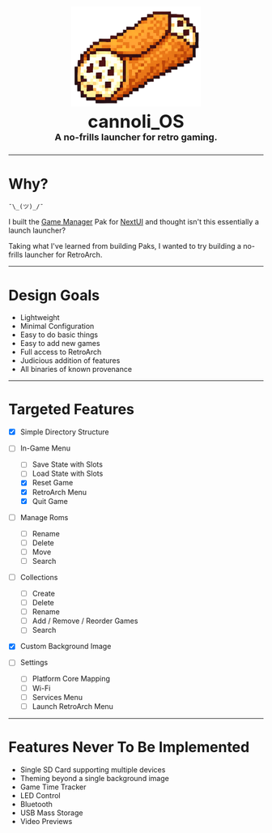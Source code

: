 <div align="center">

<img src=".github/resources/cannoli_nobg.png" width="256px" alt="A cannoli you silly goose!">
<h3 style="font-size: 35px; padding-top: 0px; padding-bottom: 0px; margin-bottom: 0px; margin-top: 5px;">
cannoli_OS    
</h3>

<h4 style="font-size: 18px; padding-top: 0px; margin-top: 0px;">A no-frills launcher for retro gaming.</h4>

</div>

---

# Why?

`¯\_(ツ)_/¯`

I built the [Game Manager](https://github.com/UncleJunVIP/nextui-game-manager) Pak
for [NextUI](https://nextui.loveretro.games) and thought isn't this essentially a launch launcher?

Taking what I've learned from building Paks, I wanted to try building a no-frills launcher for RetroArch.

--- 

# Design Goals

- Lightweight
- Minimal Configuration
- Easy to do basic things
- Easy to add new games
- Full access to RetroArch
- Judicious addition of features
- All binaries of known provenance

---

# Targeted Features

- [x] Simple Directory Structure

- [ ] In-Game Menu
    - [ ] Save State with Slots
    - [ ] Load State with Slots
    - [x] Reset Game
    - [x] RetroArch Menu
    - [x] Quit Game

- [ ] Manage Roms
    - [ ] Rename
    - [ ] Delete
    - [ ] Move
    - [ ] Search

- [ ] Collections
    - [ ] Create
    - [ ] Delete
    - [ ] Rename
    - [ ] Add / Remove / Reorder Games
    - [ ] Search

- [x] Custom Background Image

- [ ] Settings
    - [ ] Platform Core Mapping
    - [ ] Wi-Fi
    - [ ] Services Menu
    - [ ] Launch RetroArch Menu

--- 

# Features Never To Be Implemented

- Single SD Card supporting multiple devices
- Theming beyond a single background image
- Game Time Tracker
- LED Control
- Bluetooth
- USB Mass Storage
- Video Previews

